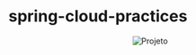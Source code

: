 # spring-cloud-practices

<p align="center">
  <img src="images/archtecture.png" alt="Projeto" />
</p>
